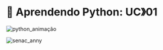 
<h1>📌 Aprendendo Python: UC》01</h1>

![python_animação](https://media1.giphy.com/media/coxQHKASG60HrHtvkt/giphy.gif?cid=790b76114f808b9131dd7a0d9df3864154fa6d2feccf8f5a&rid=giphy.gif&ct=g)

![senac_anny](https://media3.giphy.com/media/dvaZEKNkOrSvX2t8ew/giphy.gif?cid=6c09b952xmnrpq5prsxaiq08368pmnplsp5ishcuftwyhoxz&ep=v1_internal_gif_by_id&rid=giphy.gif&ct=s)
